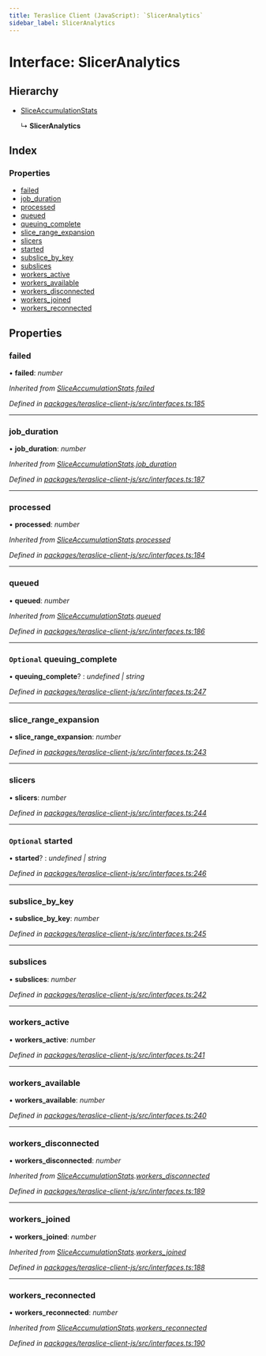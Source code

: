 ```yaml
---
title: Teraslice Client (JavaScript): `SlicerAnalytics`
sidebar_label: SlicerAnalytics
---
```


# Interface: SlicerAnalytics

## Hierarchy

* [SliceAccumulationStats](sliceaccumulationstats.md)

  ↳ **SlicerAnalytics**

## Index

### Properties

* [failed](sliceranalytics.md#failed)
* [job_duration](sliceranalytics.md#job_duration)
* [processed](sliceranalytics.md#processed)
* [queued](sliceranalytics.md#queued)
* [queuing_complete](sliceranalytics.md#optional-queuing_complete)
* [slice_range_expansion](sliceranalytics.md#slice_range_expansion)
* [slicers](sliceranalytics.md#slicers)
* [started](sliceranalytics.md#optional-started)
* [subslice_by_key](sliceranalytics.md#subslice_by_key)
* [subslices](sliceranalytics.md#subslices)
* [workers_active](sliceranalytics.md#workers_active)
* [workers_available](sliceranalytics.md#workers_available)
* [workers_disconnected](sliceranalytics.md#workers_disconnected)
* [workers_joined](sliceranalytics.md#workers_joined)
* [workers_reconnected](sliceranalytics.md#workers_reconnected)

## Properties

###  failed

• **failed**: *number*

*Inherited from [SliceAccumulationStats](sliceaccumulationstats.md).[failed](sliceaccumulationstats.md#failed)*

*Defined in [packages/teraslice-client-js/src/interfaces.ts:185](https://github.com/terascope/teraslice/blob/653cf7530/packages/teraslice-client-js/src/interfaces.ts#L185)*

___

###  job_duration

• **job_duration**: *number*

*Inherited from [SliceAccumulationStats](sliceaccumulationstats.md).[job_duration](sliceaccumulationstats.md#job_duration)*

*Defined in [packages/teraslice-client-js/src/interfaces.ts:187](https://github.com/terascope/teraslice/blob/653cf7530/packages/teraslice-client-js/src/interfaces.ts#L187)*

___

###  processed

• **processed**: *number*

*Inherited from [SliceAccumulationStats](sliceaccumulationstats.md).[processed](sliceaccumulationstats.md#processed)*

*Defined in [packages/teraslice-client-js/src/interfaces.ts:184](https://github.com/terascope/teraslice/blob/653cf7530/packages/teraslice-client-js/src/interfaces.ts#L184)*

___

###  queued

• **queued**: *number*

*Inherited from [SliceAccumulationStats](sliceaccumulationstats.md).[queued](sliceaccumulationstats.md#queued)*

*Defined in [packages/teraslice-client-js/src/interfaces.ts:186](https://github.com/terascope/teraslice/blob/653cf7530/packages/teraslice-client-js/src/interfaces.ts#L186)*

___

### `Optional` queuing_complete

• **queuing_complete**? : *undefined | string*

*Defined in [packages/teraslice-client-js/src/interfaces.ts:247](https://github.com/terascope/teraslice/blob/653cf7530/packages/teraslice-client-js/src/interfaces.ts#L247)*

___

###  slice_range_expansion

• **slice_range_expansion**: *number*

*Defined in [packages/teraslice-client-js/src/interfaces.ts:243](https://github.com/terascope/teraslice/blob/653cf7530/packages/teraslice-client-js/src/interfaces.ts#L243)*

___

###  slicers

• **slicers**: *number*

*Defined in [packages/teraslice-client-js/src/interfaces.ts:244](https://github.com/terascope/teraslice/blob/653cf7530/packages/teraslice-client-js/src/interfaces.ts#L244)*

___

### `Optional` started

• **started**? : *undefined | string*

*Defined in [packages/teraslice-client-js/src/interfaces.ts:246](https://github.com/terascope/teraslice/blob/653cf7530/packages/teraslice-client-js/src/interfaces.ts#L246)*

___

###  subslice_by_key

• **subslice_by_key**: *number*

*Defined in [packages/teraslice-client-js/src/interfaces.ts:245](https://github.com/terascope/teraslice/blob/653cf7530/packages/teraslice-client-js/src/interfaces.ts#L245)*

___

###  subslices

• **subslices**: *number*

*Defined in [packages/teraslice-client-js/src/interfaces.ts:242](https://github.com/terascope/teraslice/blob/653cf7530/packages/teraslice-client-js/src/interfaces.ts#L242)*

___

###  workers_active

• **workers_active**: *number*

*Defined in [packages/teraslice-client-js/src/interfaces.ts:241](https://github.com/terascope/teraslice/blob/653cf7530/packages/teraslice-client-js/src/interfaces.ts#L241)*

___

###  workers_available

• **workers_available**: *number*

*Defined in [packages/teraslice-client-js/src/interfaces.ts:240](https://github.com/terascope/teraslice/blob/653cf7530/packages/teraslice-client-js/src/interfaces.ts#L240)*

___

###  workers_disconnected

• **workers_disconnected**: *number*

*Inherited from [SliceAccumulationStats](sliceaccumulationstats.md).[workers_disconnected](sliceaccumulationstats.md#workers_disconnected)*

*Defined in [packages/teraslice-client-js/src/interfaces.ts:189](https://github.com/terascope/teraslice/blob/653cf7530/packages/teraslice-client-js/src/interfaces.ts#L189)*

___

###  workers_joined

• **workers_joined**: *number*

*Inherited from [SliceAccumulationStats](sliceaccumulationstats.md).[workers_joined](sliceaccumulationstats.md#workers_joined)*

*Defined in [packages/teraslice-client-js/src/interfaces.ts:188](https://github.com/terascope/teraslice/blob/653cf7530/packages/teraslice-client-js/src/interfaces.ts#L188)*

___

###  workers_reconnected

• **workers_reconnected**: *number*

*Inherited from [SliceAccumulationStats](sliceaccumulationstats.md).[workers_reconnected](sliceaccumulationstats.md#workers_reconnected)*

*Defined in [packages/teraslice-client-js/src/interfaces.ts:190](https://github.com/terascope/teraslice/blob/653cf7530/packages/teraslice-client-js/src/interfaces.ts#L190)*
